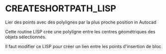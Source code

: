 # CREATESHORTPATH_LISP
 Lier des points avec des polylignes par la plus proche position in Autocad
 

Cette routine LISP crée une polyligne entre les centres géométriques des objets sélectionnés.

Il faut modifier ce LISP pour créer un lien entre les points d'insertion de bloc
